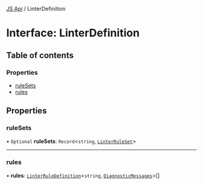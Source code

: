 [JS Api](../index.md) / LinterDefinition

# Interface: LinterDefinition

## Table of contents

### Properties

- [ruleSets](LinterDefinition.md#rulesets)
- [rules](LinterDefinition.md#rules)

## Properties

### ruleSets

• `Optional` **ruleSets**: `Record`<`string`, [`LinterRuleSet`](LinterRuleSet.md)\>

___

### rules

• **rules**: [`LinterRuleDefinition`](LinterRuleDefinition.md)<`string`, [`DiagnosticMessages`](DiagnosticMessages.md)\>[]
